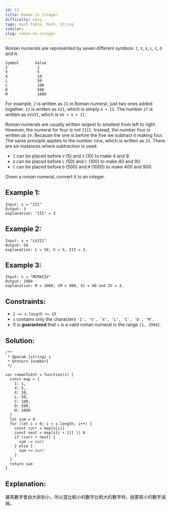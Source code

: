 ```yaml
---
id: 13
title: Roman to Integer
difficulty: easy
tags: Hash Table, Math, String
similar:
slug: roman-to-integer
---
```


Roman numerals are represented by seven different symbols: `I`, `V`, `X`, `L`, `C`, `D` and `M`.

```
Symbol       Value
I             1
V             5
X             10
L             50
C             100
D             500
M             1000
```

For example, `2` is written as `II` in Roman numeral, just two ones added together. `12` is written as `XII`, which is simply `X + II`. The number `27` is written as `XXVII`, which is `XX + V + II`.

Roman numerals are usually written largest to smallest from left to right. However, the numeral for four is not `IIII`. Instead, the number four is written as `IV`. Because the one is before the five we subtract it making four. The same principle applies to the number nine, which is written as `IX`. There are six instances where subtraction is used:

- `I` can be placed before `V` (5) and `X` (10) to make 4 and 9.
- `X` can be placed before `L` (50) and `C` (100) to make 40 and 90.
- `C` can be placed before `D` (500) and `M` (1000) to make 400 and 900.

Given a roman numeral, convert it to an integer.

## Example 1:

```
Input: s = "III"
Output: 3
explanation: "III" = 3
```

## Example 2:

```
Input: s = "LVIII"
Output: 58
explanation: L = 50, V = 5, III = 3.
```

## Example 3:

```
Input: s = "MCMXCIV"
Output: 1994
explanation: M = 1000, CM = 900, XC = 90 and IV = 4.
```

## Constraints:

- `1 <= s.length <= 15`
- `s` contains only the characters `'I', 'V', 'X', 'L', 'C', 'D', 'M'`.
- It is **guaranteed** that `s` is a valid roman numeral in the range `[1, 3999]`.

## Solution:

```
/**
 * @param {string} s
 * @return {number}
 */

var romanToInt = function(s) {
  const map = {
    I: 1,
    V: 5,
    X: 10,
    L: 50,
    C: 100,
    D: 500,
    M: 1000
  }
  let sum = 0
  for (let i = 0; i < s.length; i++) {
    const curr = map[s[i]]
    const next = map[s[i + 1]] || 0
    if (curr < next) {
      sum -= curr
    } else {
      sum += curr
    }
  }
  return sum
}
```

## Explanation:

羅馬數字會由大排到小，所以當比較小的數字比較大的數字時，就要將小的數字減掉。
